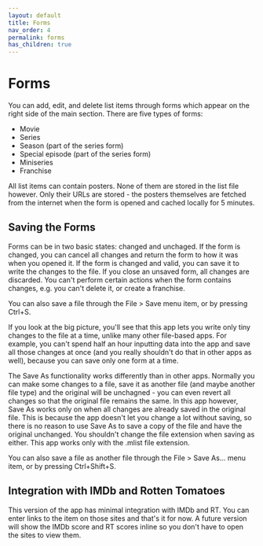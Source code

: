 ```yaml
---
layout: default
title: Forms
nav_order: 4
permalink: forms
has_children: true
---
```


# Forms

You can add, edit, and delete list items through forms which appear on the right side of the main section. There are five
types of forms:

- Movie
- Series
- Season (part of the series form)
- Special episode (part of the series form)
- Miniseries
- Franchise

All list items can contain posters. None of them are stored in the list file however. Only their URLs are stored - the
posters themselves are fetched from the internet when the form is opened and cached locally for 5 minutes.

## Saving the Forms

Forms can be in two basic states: changed and unchaged. If the form is changed, you can cancel all changes and return
the form to how it was when you opened it. If the form is changed and valid, you can save it to write the changes to
the file. If you close an unsaved form, all changes are discarded. You can't perform certain actions when the form
contains changes, e.g. you can't delete it, or create a franchise.

You can also save a file through the File > Save menu item, or by pressing Ctrl+S.

If you look at the big picture, you'll see that this app lets you write only tiny changes to the file at a time, unlike
many other file-based apps. For example, you can't spend half an hour inputting data into the app and save all those
changes at once (and you really shouldn't do that in other apps as well), because you can save only one form at a time.

The Save As functionality works differently than in other apps. Normally you can make some changes to
a file, save it as another file (and maybe another file type) and the original will be unchagned - you can
even revert all changes so that the original file remains the same. In this app however, Save As works only on when
all changes are already saved in the original file. This is because the app doesn't let you change a lot without saving,
so there is no reason to use Save As to save a copy of the file and have the original unchanged. You shouldn't change
the file extension when saving as either. This app works only with the .mlist file extension.

You can also save a file as another file through the File > Save As... menu item, or by pressing Ctrl+Shift+S.

## Integration with IMDb and Rotten Tomatoes

This version of the app has minimal integration with IMDb and RT. You can enter links to the item on those sites and
that's it for now. A future version will show the IMDb score and RT scores inline so you don't have to open the sites
to view them.

